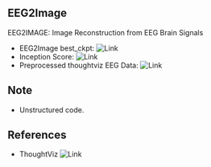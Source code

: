 ## EEG2Image
EEG2IMAGE: Image Reconstruction from EEG Brain Signals

* EEG2Image best_ckpt: ![Link](https://drive.google.com/file/d/1gdmm_qlGGUF0AM8X0a3JDg0Dc2HOpn7k/view?usp=share_link) 
* Inception Score: ![Link](https://drive.google.com/file/d/1nQWX3eYSLH1LX56HJ1fQLIgzmiYKgpY_/view?usp=share_link) 
* Preprocessed thoughtviz EEG Data: ![Link](https://drive.google.com/file/d/1j_vNNXROc3MKe4lW7DwwLaVfpXguD0A8/view?usp=share_link) 


## Note

* Unstructured code.


## References

* ThoughtViz ![Link](https://github.com/ptirupat/ThoughtViz) 
